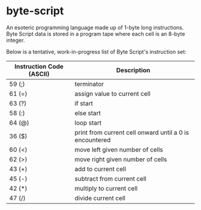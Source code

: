 # byte-script
An esoteric programming language made up of 1-byte long instructions. Byte Script data is stored in a program tape where each cell is an 8-byte integer.

Below is a tentative, work-in-progress list of Byte Script's instruction set:

|Instruction Code (ASCII)|Description|
|------------------------|-----------|
|59 (;)                   |terminator                                                                |
|61 (=)                   |assign value to current cell                                              |
|63 (?)                   |if start                                                                  |
|58 (:)                   |else start                                                                |
|64 (@)                   |loop start                                                                |
|36 ($)                   |print from current cell onward until a 0 is encountered                   |
|60 (<)                   |move left given number of cells                                           |
|62 (>)                   |move right given number of cells                                          |
|43 (+)                   |add to current cell                                                       |
|45 (-)                   |subtract from current cell                                                |
|42 (\*)                  |multiply to current cell                                                  |
|47 (/)                   |divide current cell                                                       |
